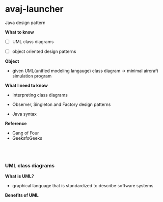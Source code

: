 # avaj-launcher
Java design pattern

**What to know**  
- [ ] UML class diagrams
- [ ] object oriented design patterns



**Object**  
- given UML(unified modeling langauge) class diagram -> minimal aircraft simulation program



**What I need to know**

- Interpreting class diagrams

- Observer, Singleton and Factory design patterns

- Java syntax

**Reference**

- Gang of Four  
- GeeksfoGeeks
<br/>
<br/>

### UML class diagrams

**What is UML?**  
- graphical language that is standardized to describe software systems  

**Benefits of UML**  
